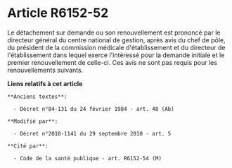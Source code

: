# Article R6152-52

Le détachement sur demande ou son renouvellement est prononcé par le directeur général du centre national de gestion, après
avis          du chef de pôle, du président de la commission médicale d'établissement et du directeur  de l'établissement
dans lequel exerce l'intéressé pour la demande initiale et le premier renouvellement de celle-ci. Ces avis ne sont pas requis
pour les renouvellements suivants.

**Liens relatifs à cet article**

	**Anciens textes**:

	  - Décret n°84-131 du 24 février 1984 - art. 48 (Ab)

	**Modifié par**:

	  - Décret n°2010-1141 du 29 septembre 2010 - art. 5

	**Cité par**:

	  - Code de la santé publique - art. R6152-54 (M)
